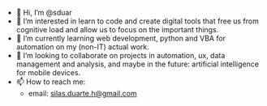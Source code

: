 - 👋 Hi, I’m @sduar
- 👀 I’m interested in learn to code and create digital tools that free us from cognitive load and allow us to focus on the important things.
- 🌱 I’m currently learning web development, python and VBA for automation on my (non-IT) actual work.
- 💞️ I’m looking to collaborate on projects in automation, ux, data management and analysis, and maybe in the future: artificial intelligence for mobile devices.
- 📫 How to reach me:
  - email: silas.duarte.h@gmail.com

<!---
sduar/sduar is a ✨ special ✨ repository because its `README.md` (this file) appears on your GitHub profile.
You can click the Preview link to take a look at your changes.
--->
